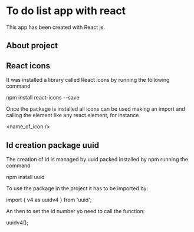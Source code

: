 # To do list app with react

This app has been created with React js.

## About project



## React icons

It was installed a library called React icons by running the following command

npm install react-icons --save

Once the package is installed all icons can be used making an import and calling the element like any react element, for instance

<name_of_icon />

## Id creation package uuid

The creation of id is managed by uuid packed installed by npm running the command

npm install uuid

To use the package in the project it has to be imported by: 

import { v4 as uuidv4 } from 'uuid';

An then to set the id number yo need to call the function:

uuidv4();
